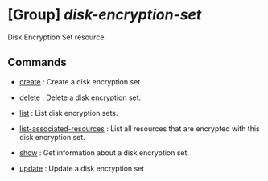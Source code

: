 # [Group] _disk-encryption-set_

Disk Encryption Set resource.

## Commands

- [create](/Commands/disk-encryption-set/_create.md)
: Create a disk encryption set

- [delete](/Commands/disk-encryption-set/_delete.md)
: Delete a disk encryption set.

- [list](/Commands/disk-encryption-set/_list.md)
: List disk encryption sets.

- [list-associated-resources](/Commands/disk-encryption-set/_list-associated-resources.md)
: List all resources that are encrypted with this disk encryption set.

- [show](/Commands/disk-encryption-set/_show.md)
: Get information about a disk encryption set.

- [update](/Commands/disk-encryption-set/_update.md)
: Update a disk encryption set
